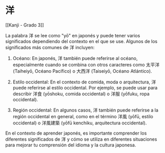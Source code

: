 # 洋

[[Kanji - Grado 3]]

La palabra 洋 se lee como "yō" en japonés y puede tener varios significados dependiendo del contexto en el que se use. Algunos de los significados más comunes de 洋 incluyen:

1. Océano: En japonés, 洋 también puede referirse al océano, especialmente cuando se combina con otros caracteres como 太平洋 (Taiheiyō, Océano Pacífico) o 大西洋 (Taiseiyō, Océano Atlántico).

2. Estilo occidental: En el contexto de comida, moda o arquitectura, 洋 puede referirse al estilo occidental. Por ejemplo, se puede usar para describir  洋食 (yōshoku, comida occidental) o 洋服 (yōfuku, ropa occidental).

3. Región occidental: En algunos casos, 洋 también puede referirse a la región occidental en general, como en el término 洋風 (yōfū, estilo occidental) o 洋風建築 (yōfū kenchiku, arquitectura occidental).

En el contexto de aprender japonés, es importante comprender los diferentes significados de 洋 y cómo se utiliza en diferentes situaciones para mejorar tu comprensión del idioma y la cultura japonesa.
